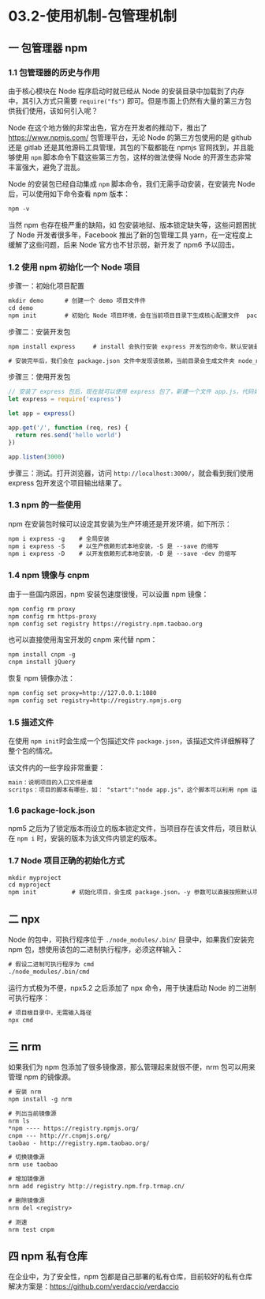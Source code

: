 # 03.2-使用机制-包管理机制

## 一 包管理器 npm

### 1.1 包管理器的历史与作用

由于核心模块在 Node 程序启动时就已经从 Node 的安装目录中加载到了内存中，其引入方式只需要 `require("fs")` 即可。但是市面上仍然有大量的第三方包供我们使用，该如何引入呢？

Node 在这个地方做的非常出色，官方在开发者的推动下，推出了 <https://www.npmjs.com/> 包管理平台，无论 Node 的第三方包使用的是 github 还是 gitlab 还是其他源码工具管理，其包的下载都能在 npmjs 官网找到，并且能够使用 `npm` 脚本命令下载这些第三方包，这样的做法使得 Node 的开源生态非常丰富强大，避免了混乱。

Node 的安装包已经自动集成 `npm` 脚本命令，我们无需手动安装，在安装完 Node 后，可以使用如下命令查看 npm 版本：

```txt
npm -v
```

当然 npm 也存在极严重的缺陷，如 包安装地狱、版本锁定缺失等，这些问题困扰了 Node 开发者很多年，Facebook 推出了新的包管理工具 yarn，在一定程度上缓解了这些问题，后来 Node 官方也不甘示弱，新开发了 npm6 予以回击。

### 1.2 使用 npm 初始化一个 Node 项目

步骤一：初始化项目配置

```txt
mkdir demo      # 创建一个 demo 项目文件件
cd demo
npm init        # 初始化 Node 项目环境，会在当前项目目录下生成核心配置文件  package.json，添加 -y 参数可以自动生成
```

步骤二：安装开发包

```txt
npm install express     # install 会执行安装 express 开发包的命令，默认安装最新版本。install 可以简写为 i

# 安装完毕后，我们会在 package.json 文件中发现该依赖，当前目录会生成文件夹 node_modules，express 包便被安装在此目录中
```

步骤三：使用开发包

```js
// 安装了 express 包后，现在就可以使用 express 包了，新建一个文件 app.js，代码如下：
let express = require('express')

let app = express()

app.get('/', function (req, res) {
  return res.send('hello world')
})

app.listen(3000)
```

步骤三：测试。打开浏览器，访问 `http://localhost:3000/`，就会看到我们使用 express 包开发这个项目输出结果了。

### 1.3 npm 的一些使用

npm 在安装包时候可以设定其安装为生产环境还是开发环境，如下所示：

```txt
npm i express -g    # 全局安装
npm i express -S    # 以生产依赖形式本地安装，-S 是 --save 的缩写
npm i express -D    # 以开发依赖形式本地安装，-D 是 --save -dev 的缩写
```

### 1.4 npm 镜像与 cnpm

由于一些国内原因，npm 安装包速度很慢，可以设置 npm 镜像：

```txt
npm config rm proxy
npm config rm https-proxy
npm config set registry https://registry.npm.taobao.org
```

也可以直接使用淘宝开发的 cnpm 来代替 npm：

```txt
npm install cnpm -g
cnpm install jQuery
```

恢复 npm 镜像办法：

```txt
npm config set proxy=http://127.0.0.1:1080
npm config set registry=http://registry.npmjs.org
```

### 1.5 描述文件

在使用 `npm init`时会生成一个包描述文件 `package.json`，该描述文件详细解释了整个包的情况。

该文件内的一些字段非常重要：

```txt
main：说明项目的入口文件是谁
scritps：项目的脚本有哪些，如： "start":"node app.js"，这个脚本可以利用 npm 运行：npm run start
```

### 1.6 package-lock.json

npm5 之后为了锁定版本而设立的版本锁定文件，当项目存在该文件后，项目默认在 `npm i` 时，安装的版本为该文件内锁定的版本。

### 1.7 Node 项目正确的初始化方式

```txt
mkdir myproject
cd myproject
npm init          # 初始化项目，会生成 package.json，-y 参数可以直接按照默认项生成 package.json
```

## 二 npx

Node 的包中，可执行程序位于 `./node_modules/.bin/` 目录中，如果我们安装完 npm 包，想使用该包的二进制执行程序，必须这样输入：

```txt
# 假设二进制可执行程序为 cmd
./node_modules/.bin/cmd
```

运行方式极为不便，npx5.2 之后添加了 npx 命令，用于快速启动 Node 的二进制可执行程序：

```txt
# 项目根目录中，无需输入路径
npx cmd
```

## 三 nrm

如果我们为 npm 包添加了很多镜像源，那么管理起来就很不便，nrm 包可以用来管理 npm 的镜像源。

```txt
# 安装 nrm
npm install -g nrm

# 列出当前镜像源
nrm ls
*npm ---- https://registry.npmjs.org/
cnpm --- http://r.cnpmjs.org/
taobao - http://registry.npm.taobao.org/

# 切换镜像源
nrm use taobao

# 增加镜像源
nrm add registry http://registry.npm.frp.trmap.cn/

# 删除镜像源
nrm del <registry>

# 测速
nrm test cnpm
```

## 四 npm 私有仓库

在企业中，为了安全性，npm 包都是自己部署的私有仓库，目前较好的私有仓库解决方案是：<https://github.com/verdaccio/verdaccio>

